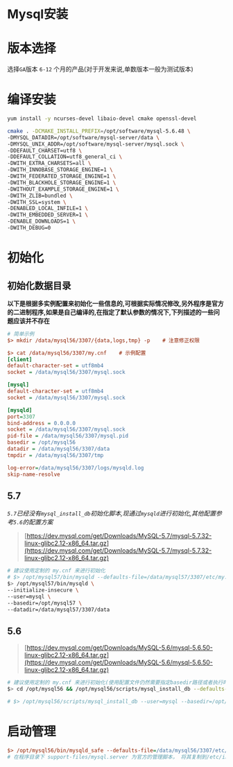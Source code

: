 # Mysql安装


# 版本选择  
选择`GA`版本 `6-12` 个月的产品(对于开发来说,单数版本一般为测试版本)

# 编译安装 
```bash
yum install -y ncurses-devel libaio-devel cmake openssl-devel

cmake . -DCMAKE_INSTALL_PREFIX=/opt/software/mysql-5.6.48 \
-DMYSQL_DATADIR=/opt/software/mysql-server/data \
-DMYSQL_UNIX_ADDR=/opt/software/mysql-server/mysql.sock \
-DDEFAULT_CHARSET=utf8 \
-DDEFAULT_COLLATION=utf8_general_ci \
-DWITH_EXTRA_CHARSETS=all \
-DWITH_INNOBASE_STORAGE_ENGINE=1 \
-DWITH_FEDERATED_STORAGE_ENGINE=1 \
-DWITH_BLACKHOLE_STORAGE_ENGINE=1 \
-DWITHOUT_EXAMPLE_STORAGE_ENGINE=1 \
-DWITH_ZLIB=bundled \
-DWITH_SSL=system \
-DENABLED_LOCAL_INFILE=1 \
-DWITH_EMBEDDED_SERVER=1 \
-DENABLE_DOWNLOADS=1 \
-DWITH_DEBUG=0 
```


# 初始化 
## 初始化数据目录
**以下是根据多实例配置来初始化一些信息的,可根据实际情况修改,另外程序是官方的二进制程序,如果是自己编译的,在指定了默认参数的情况下,下列描述的一些问题应该并不存在**  

```ini
# 简单示例
$> mkdir /data/mysql56/3307/{data,logs,tmp} -p    # 注意修正权限

$> cat /data/mysql56/3307/my.cnf    # 示例配置
[client]
default-character-set = utf8mb4
socket = /data/mysql56/3307/mysql.sock

[mysql]
default-character-set = utf8mb4
socket = /data/mysql56/3307/mysql.sock

[mysqld]
port=3307
bind-address = 0.0.0.0
socket = /data/mysql56/3307/mysql.sock
pid-file = /data/mysql56/3307/mysql.pid
basedir = /opt/mysql56
datadir = /data/mysql56/3307/data
tmpdir = /data/mysql56/3307/tmp

log-error=/data/mysql56/3307/logs/mysqld.log
skip-name-resolve
```

## 5.7 
*`5.7`已经没有`mysql_install_db`初始化脚本,现通过`mysqld`进行初始化,其他配置参考`5.6`的配置方案*
> [https://dev.mysql.com/get/Downloads/MySQL-5.7/mysql-5.7.32-linux-glibc2.12-x86_64.tar.gz](https://dev.mysql.com/get/Downloads/MySQL-5.7/mysql-5.7.32-linux-glibc2.12-x86_64.tar.gz)  

```bash
# 建议使用定制的 my.cnf 来进行初始化
# $> /opt/mysql57/bin/mysqld --defaults-file=/data/mysql57/3307/etc/my.cnf --initialize-insecure --user=mysql
$> /opt/mysql57/bin/mysqld \
--initialize-insecure \
--user=mysql \
--basedir=/opt/mysql57 \
--datadir=/data/mysql57/3307/data
```

## 5.6 
> [https://dev.mysql.com/get/Downloads/MySQL-5.6/mysql-5.6.50-linux-glibc2.12-x86_64.tar.gz](https://dev.mysql.com/get/Downloads/MySQL-5.6/mysql-5.6.50-linux-glibc2.12-x86_64.tar.gz)

```bash
# 建议使用定制的 my.cnf 来进行初始化(使用配置文件仍然需要指定basedir路径或者执行时切换到安装目录,他的这个值是从命令行读取的,没有读取到的话,basedir默认为'.', mysql_install_db:426 行 )
$> cd /opt/mysql56 && /opt/mysql56/scripts/mysql_install_db --defaults-file=/data/mysql56/3307/etc/my.cnf  --user=mysql

# $> /opt/mysql56/scripts/mysql_install_db --user=mysql --basedir=/opt/mysql56 --datadir=/data/mysql56/3307/data
```

# 启动管理  
```ini
$> /opt/mysql56/bin/mysqld_safe --defaults-file=/data/mysql56/3307/etc/my.cnf   
# 在程序目录下 support-files/mysql.server 为官方的管理脚本， 将其复制到/etc/init.d/下，systemd重载配置后会自动生成对应名字的systemd管理单元 
```
